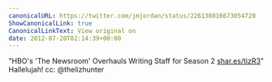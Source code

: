 ```yaml
---
canonicalURL: https://twitter.com/jmjordan/status/226138016673054720
ShowCanonicalLink: true
CanonicalLinkText: View original on
date: 2012-07-20T02:14:39+00:00
---
```

"HBO's 'The Newsroom' Overhauls Writing Staff for Season 2 [shar.es/tizR3](http://shar.es/tizR3)" Hallelujah! cc: @thelizhunter